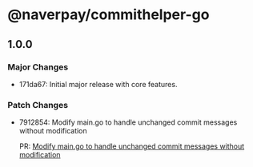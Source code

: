# @naverpay/commithelper-go

## 1.0.0

### Major Changes

-   171da67: Initial major release with core features.

### Patch Changes

-   7912854: Modify main.go to handle unchanged commit messages without modification

    PR: [Modify main.go to handle unchanged commit messages without modification](https://github.com/NaverPayDev/cli/pull/43)
